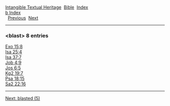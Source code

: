 [Intangible Textual Heritage](../../index)  [Bible](../index) 
[Index](index)   
[b Index](_b_)  
  [Previous](c01494)  [Next](c01496) 

------------------------------------------------------------------------

### &lt;blast&gt; 8 entries

[Exo 15:8](../kjv/exo015.htm#008)  
[Isa 25:4](../kjv/isa025.htm#004)  
[Isa 37:7](../kjv/isa037.htm#007)  
[Job 4:9](../kjv/job004.htm#009)  
[Jos 6:5](../kjv/jos006.htm#005)  
[Kg2 19:7](../kjv/kg2019.htm#007)  
[Psa 18:15](../kjv/psa018.htm#015)  
[Sa2 22:16](../kjv/sa2022.htm#016)  

------------------------------------------------------------------------

[Next: blasted (5)](c01496)
